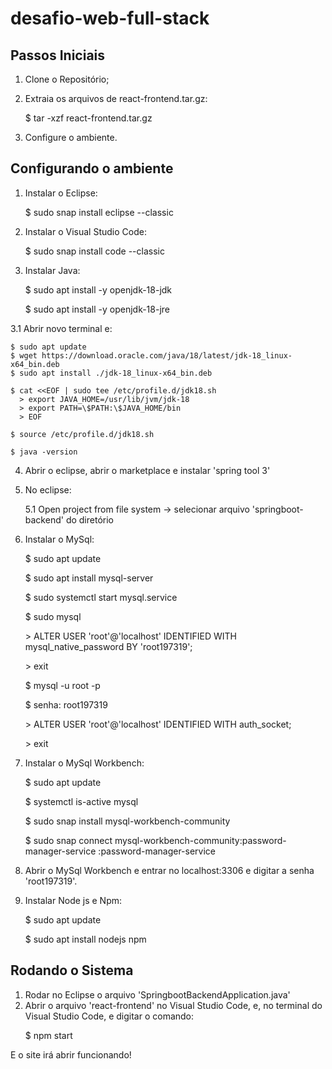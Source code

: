 # desafio-web-full-stack

<h2>Passos Iniciais</h2>

1. Clone o Repositório;
2. Extraia os arquivos de react-frontend.tar.gz:
    <p>$ tar -xzf react-frontend.tar.gz</p>
  
3. Configure o ambiente.

<h2>Configurando o ambiente</h2>

1. Instalar o Eclipse:
    <p>$ sudo snap install eclipse --classic</p>
  
2. Instalar o Visual Studio Code:
    <p>$ sudo snap install code --classic</p>
  
3. Instalar Java:
    <p>$ sudo apt install -y openjdk-18-jdk</p>
    <p>$ sudo apt install -y openjdk-18-jre</p>
  
  3.1 Abrir novo terminal e:
  
    $ sudo apt update
    $ wget https://download.oracle.com/java/18/latest/jdk-18_linux-x64_bin.deb
    $ sudo apt install ./jdk-18_linux-x64_bin.deb

    $ cat <<EOF | sudo tee /etc/profile.d/jdk18.sh
      > export JAVA_HOME=/usr/lib/jvm/jdk-18
      > export PATH=\$PATH:\$JAVA_HOME/bin
      > EOF

    $ source /etc/profile.d/jdk18.sh

    $ java -version

4. Abrir o eclipse, abrir o marketplace e instalar 'spring tool 3'

5. No eclipse:
   <p>5.1 Open project from file system -> selecionar arquivo 'springboot-backend' do diretório</p>
   
6. Instalar o MySql:
    
    <p>$ sudo apt update</p>
    <p>$ sudo apt install mysql-server</p>
    <p>$ sudo systemctl start mysql.service</p>
    <p>$ sudo mysql</p>
      <p>> ALTER USER 'root'@'localhost' IDENTIFIED WITH mysql_native_password BY 'root197319';</p>
      <p>> exit</p>

    <p>$ mysql -u root -p</p>
    <p>$ senha: root197319</p>

      <p>> ALTER USER 'root'@'localhost' IDENTIFIED WITH auth_socket;</p>
      <p>> exit</p>

7. Instalar o MySql Workbench:
    <p>$ sudo apt update</p>
    <p>$ systemctl is-active mysql</p>
    <p>$ sudo snap install mysql-workbench-community</p>
    <p>$ sudo snap connect mysql-workbench-community:password-manager-service :password-manager-service</p>

8. Abrir o MySql Workbench e entrar no localhost:3306 e digitar a senha 'root197319'.

9. Instalar Node js e Npm:
    <p>$ sudo apt update</p>
    <p>$ sudo apt install nodejs npm</p>

<h2>Rodando o Sistema</h2>

1. Rodar no Eclipse o arquivo 'SpringbootBackendApplication.java'
2. Abrir o arquivo 'react-frontend' no Visual Studio Code, e, no terminal do Visual Studio Code, e digitar o comando:
    <p>$ npm start</p>
    
E o site irá abrir funcionando!
